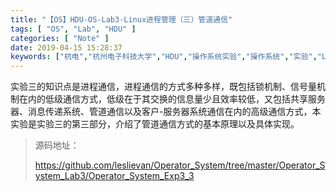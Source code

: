 ```yaml
---
title: "【OS】HDU-OS-Lab3-Linux进程管理（三）管道通信"
tags: [ "OS", "Lab", "HDU" ]
categories: [ "Note" ]
date: 2019-04-15 15:28:37
keywords: ["杭电","杭州电子科技大学","HDU","操作系统实验","操作系统","实验","Linux","进程管理"]
---
```


实验三的知识点是进程通信，进程通信的方式多种多样，既包括锁机制、信号量机制在内的低级通信方式，低级在于其交换的信息量少且效率较低，又包括共享服务器、消息传递系统、管道通信以及客户-服务器系统通信在内的高级通信方式，本实验是实验三的第三部分，介绍了管道通信方式的基本原理以及具体实现。

> 源码地址：
>
> <https://github.com/leslievan/Operator_System/tree/master/Operator_System_Lab3/Operator_System_Exp3_3>

<!--more-->

